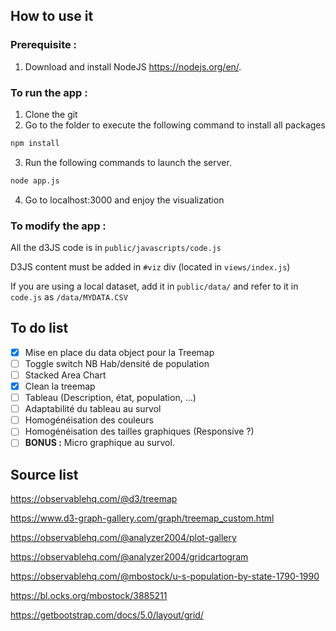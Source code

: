 ## How to use it

### Prerequisite :
1. Download and install NodeJS https://nodejs.org/en/.

### To run the app :
1. Clone the git
2. Go to the folder to execute the following command to install all packages
```sh
npm install
```
3. Run the following commands to launch the server.
```sh
node app.js
```
4. Go to localhost:3000 and enjoy the visualization

### To modify the app :
All the d3JS code is in `public/javascripts/code.js`

D3JS content must be added in `#viz` div (located in `views/index.js`)

If you are using a local dataset, add it in `public/data/` and refer to it in `code.js` as `/data/MYDATA.CSV`

## To do list
- [X]  Mise en place du data object pour la Treemap
- [ ]  Toggle switch NB Hab/densité de population
- [ ]  Stacked Area Chart
- [X]  Clean la treemap
- [ ]  Tableau (Description, état, population, ...)
- [ ]  Adaptabilité du tableau au survol
- [ ]  Homogénéisation des couleurs
- [ ]  Homogénéisation des tailles graphiques (Responsive ?)
- [ ]  **BONUS :**  Micro graphique au survol.

## Source list

https://observablehq.com/@d3/treemap

https://www.d3-graph-gallery.com/graph/treemap_custom.html

https://observablehq.com/@analyzer2004/plot-gallery

https://observablehq.com/@analyzer2004/gridcartogram

https://observablehq.com/@mbostock/u-s-population-by-state-1790-1990

https://bl.ocks.org/mbostock/3885211

https://getbootstrap.com/docs/5.0/layout/grid/
